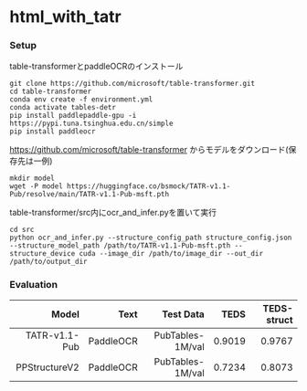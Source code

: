 # html_with_tatr

### Setup
table-transformerとpaddleOCRのインストール
```
git clone https://github.com/microsoft/table-transformer.git
cd table-transformer
conda env create -f environment.yml
conda activate tables-detr
pip install paddlepaddle-gpu -i https://pypi.tuna.tsinghua.edu.cn/simple
pip install paddleocr
```
https://github.com/microsoft/table-transformer からモデルをダウンロード(保存先は一例)
```
mkdir model
wget -P model https://huggingface.co/bsmock/TATR-v1.1-Pub/resolve/main/TATR-v1.1-Pub-msft.pth
```

table-transformer/src内にocr_and_infer.pyを置いて実行
```
cd src
python ocr_and_infer.py --structure_config_path structure_config.json --structure_model_path /path/to/TATR-v1.1-Pub-msft.pth --structure_device cuda --image_dir /path/to/image_dir --out_dir /path/to/output_dir
```

### Evaluation
<table>
  <thead>
    <tr style="text-align: right;">
      <th>Model</th>
      <th>Text</th>
      <th>Test Data</th>
      <th>TEDS</th>
      <th>TEDS-struct</th>
    </tr>
  </thead>
  <tbody>
    <tr style="text-align: right;">
      <td>TATR-v1.1-Pub</td>
      <td>PaddleOCR</td>
      <td>PubTables-1M/val</td>
      <td>0.9019</td>
      <td>0.9767</td>
    </tr>
    <tr style="text-align: right;">
      <td>PPStructureV2</td>
      <td>PaddleOCR</td>
      <td>PubTables-1M/val</td>
      <td>0.7234</td>
      <td>0.8073</td>
    </tr>
  </tbody>
</table>
